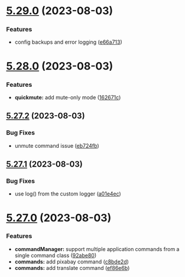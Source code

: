 # [5.29.0](https://github.com/onesoft-sudo/sudobot/compare/v5.28.0...v5.29.0) (2023-08-03)


### Features

* config backups and error logging ([e66a713](https://github.com/onesoft-sudo/sudobot/commit/e66a713c71177cb47e96253a86785f463f5d7489))



# [5.28.0](https://github.com/onesoft-sudo/sudobot/compare/v5.27.2...v5.28.0) (2023-08-03)


### Features

* **quickmute:** add mute-only mode ([162671c](https://github.com/onesoft-sudo/sudobot/commit/162671cb6a6478e172e79f25e7a2cbbb92dee087))



## [5.27.2](https://github.com/onesoft-sudo/sudobot/compare/v5.27.1...v5.27.2) (2023-08-03)


### Bug Fixes

* unmute command issue ([eb724fb](https://github.com/onesoft-sudo/sudobot/commit/eb724fb8993841d52437ea30327dc8b81da365a1))



## [5.27.1](https://github.com/onesoft-sudo/sudobot/compare/v5.27.0...v5.27.1) (2023-08-03)


### Bug Fixes

* use log() from the custom logger ([a01e4ec](https://github.com/onesoft-sudo/sudobot/commit/a01e4ec21ef481cb5e59166b0e0e05e96fabc3dc))



# [5.27.0](https://github.com/onesoft-sudo/sudobot/compare/v5.26.0...v5.27.0) (2023-08-03)


### Features

* **commandManager:** support multiple application commands from a single command class ([92abe80](https://github.com/onesoft-sudo/sudobot/commit/92abe800ae986bce1939a3389b614f420b8b1485))
* **commands:** add pixabay command ([c8bde2d](https://github.com/onesoft-sudo/sudobot/commit/c8bde2dcac1a04929245427106971f604204484c))
* **commands:** add translate command ([ef86e6b](https://github.com/onesoft-sudo/sudobot/commit/ef86e6bbd681a17065472b084fcc53a366ffa0b6))



